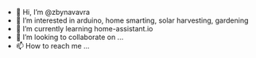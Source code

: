 - 👋 Hi, I’m @zbynavavra
- 👀 I’m interested in arduino, home smarting, solar harvesting, gardening
- 🌱 I’m currently learning home-assistant.io
- 💞️ I’m looking to collaborate on ...
- 📫 How to reach me ...

<!---
zbynavavra/zbynavavra is a ✨ special ✨ repository because its `README.md` (this file) appears on your GitHub profile.
You can click the Preview link to take a look at your changes.
--->
